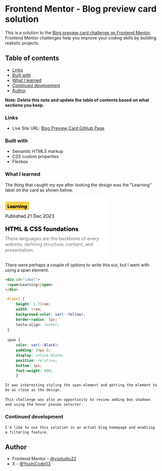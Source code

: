 # Frontend Mentor - Blog preview card solution

This is a solution to the [Blog preview card challenge on Frontend Mentor](https://www.frontendmentor.io/challenges/blog-preview-card-ckPaj01IcS). Frontend Mentor challenges help you improve your coding skills by building realistic projects. 

## Table of contents

  - [Links](#links)
  - [Built with](#built-with)
  - [What I learned](#what-i-learned)
  - [Continued development](#continued-development)
  - [Author](#author)

**Note: Delete this note and update the table of contents based on what sections you keep.**

### Links

- Live Site URL: [Blog Preview Card GitHub Page](https://ysstudio22.github.io/Blog-Preview-Card/)

### Built with

- Semantic HTML5 markup
- CSS custom properties
- Flexbox

### What I learned
   The thing that caught my eye after looking the design was the "Learning" label on the card as shown below.

  ![Blog Preview Card Text](./assets/images/Blog%20Preview%20Card%20Text.png)

   There were perhaps a couple of options to write this out, but I went with using a span element.

   ```HTML
   <div id="label">
    <span>Learning</span>
   </div>
   ```
   ```CSS
    #label {
        height: 1.75rem;
        width: 5rem;
        background-color: var(--Yellow);
        border-radius: 5px;
        texta-align: center;
    }

    span {
        color: var(--Black);
        padding: 10px 0;
        display: inline-block;
        position: relative;
        bottom: 4px;
        font-weight: 800;
        }
   ```
    It was interesting styling the span element and getting the element to be as close as the design.

    This challenge was also an opportunity to review adding box shadows and using the hover pseudo selector.

### Continued development
    I'd like to use this solution in an actual blog homepage and enabling a filtering feature.

## Author

- Frontend Mentor - [@ysstudio22](https://www.frontendmentor.io/profile/ysstudio22)
- X - [@YoshiCode03](https://x.com/YoshiCode03)

